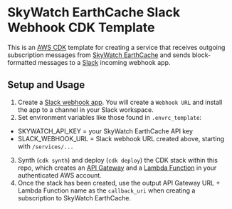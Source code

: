 # SkyWatch EarthCache Slack Webhook CDK Template

This is an [AWS CDK](https://aws.amazon.com/cdk/) template for creating a service that receives outgoing subscription messages from [SkyWatch EarthCache](https://skywatch.com/earthcache/) and sends block-formatted messages to a [Slack](https://slack.com/) incoming webhook app.

## Setup and Usage

1. Create a [Slack webhook app](https://api.slack.com/messaging/webhooks). You will create a `Webhook URL` and install the app to a channel in your Slack workspace.
2. Set environment variables like those found in `.envrc_template`:
  - SKYWATCH_API_KEY = your SkyWatch EarthCache API key
  - SLACK_WEBHOOK_URL = Slack webhook URL created above, starting with `/services/...`
3. Synth (`cdk synth`) and deploy (`cdk deploy`) the CDK stack within this repo, which creates an [API Gateway](https://aws.amazon.com/api-gateway/) and a [Lambda Function](https://aws.amazon.com/lambda/) in your authenticated AWS account.
4. Once the stack has been created, use the output API Gateway URL + Lambda Function name as the `callback_uri` when creating a subscription to SkyWatch EarthCache.
